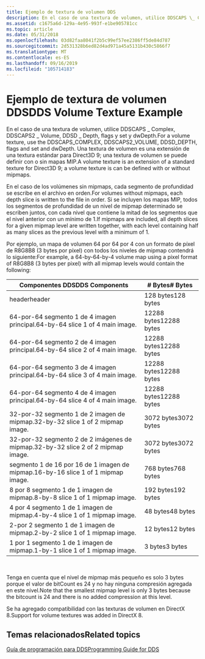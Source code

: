 ```yaml
---
title: Ejemplo de textura de volumen DDS
description: En el caso de una textura de volumen, utilice DDSCAPS \_ Complex, DDSCAPS2 \_ Volume, DDSD \_ Depth, flags y set y dwDepth. Una textura de volumen es una extensión de una textura estándar para Direct3D 9; una textura de volumen se puede definir con o sin mapas MIP.
ms.assetid: c1675a6d-129a-4e95-993f-e1be905781cc
ms.topic: article
ms.date: 05/31/2018
ms.openlocfilehash: 03d82faa8041f2b5c99ef57ee2386ff5de84d787
ms.sourcegitcommit: 2d531328b6ed82d4ad971a45a5131b430c5866f7
ms.translationtype: MT
ms.contentlocale: es-ES
ms.lasthandoff: 09/16/2019
ms.locfileid: "105714183"
---
```

# <a name="dds-volume-texture-example"></a><span data-ttu-id="ea22d-104">Ejemplo de textura de volumen DDS</span><span class="sxs-lookup"><span data-stu-id="ea22d-104">DDS Volume Texture Example</span></span>

<span data-ttu-id="ea22d-105">En el caso de una textura de volumen, utilice DDSCAPS \_ Complex, DDSCAPS2 \_ Volume, DDSD \_ Depth, flags y set y dwDepth.</span><span class="sxs-lookup"><span data-stu-id="ea22d-105">For a volume texture, use the DDSCAPS\_COMPLEX, DDSCAPS2\_VOLUME, DDSD\_DEPTH, flags and set and dwDepth.</span></span> <span data-ttu-id="ea22d-106">Una textura de volumen es una extensión de una textura estándar para Direct3D 9; una textura de volumen se puede definir con o sin mapas MIP.</span><span class="sxs-lookup"><span data-stu-id="ea22d-106">A volume texture is an extension of a standard texture for Direct3D 9; a volume texture is can be defined with or without mipmaps.</span></span>

<span data-ttu-id="ea22d-107">En el caso de los volúmenes sin mipmaps, cada segmento de profundidad se escribe en el archivo en orden.</span><span class="sxs-lookup"><span data-stu-id="ea22d-107">For volumes without mipmaps, each depth slice is written to the file in order.</span></span> <span data-ttu-id="ea22d-108">Si se incluyen los mapas MIP, todos los segmentos de profundidad de un nivel de mipmap determinado se escriben juntos, con cada nivel que contiene la mitad de los segmentos que el nivel anterior con un mínimo de 1.</span><span class="sxs-lookup"><span data-stu-id="ea22d-108">If mipmaps are included, all depth slices for a given mipmap level are written together, with each level containing half as many slices as the previous level with a minimum of 1.</span></span>

<span data-ttu-id="ea22d-109">Por ejemplo, un mapa de volumen 64 por 64 por 4 con un formato de píxel de R8G8B8 (3 bytes por píxel) con todos los niveles de mipmap contendrá lo siguiente:</span><span class="sxs-lookup"><span data-stu-id="ea22d-109">For example, a 64-by-64-by-4 volume map using a pixel format of R8G8B8 (3 bytes per pixel) with all mipmap levels would contain the following:</span></span>



| <span data-ttu-id="ea22d-110">Componentes DDS</span><span class="sxs-lookup"><span data-stu-id="ea22d-110">DDS Components</span></span>                      | <span data-ttu-id="ea22d-111">\# Bytes</span><span class="sxs-lookup"><span data-stu-id="ea22d-111">\# Bytes</span></span>    |
|-------------------------------------|-------------|
| <span data-ttu-id="ea22d-112">header</span><span class="sxs-lookup"><span data-stu-id="ea22d-112">header</span></span>                              | <span data-ttu-id="ea22d-113">128 bytes</span><span class="sxs-lookup"><span data-stu-id="ea22d-113">128 bytes</span></span>   |
| <span data-ttu-id="ea22d-114">64-por-64 segmento 1 de 4 imagen principal.</span><span class="sxs-lookup"><span data-stu-id="ea22d-114">64-by-64 slice 1 of 4 main image.</span></span>   | <span data-ttu-id="ea22d-115">12288 bytes</span><span class="sxs-lookup"><span data-stu-id="ea22d-115">12288 bytes</span></span> |
| <span data-ttu-id="ea22d-116">64-por-64 segmento 2 de 4 imagen principal.</span><span class="sxs-lookup"><span data-stu-id="ea22d-116">64-by-64 slice 2 of 4 main image.</span></span>   | <span data-ttu-id="ea22d-117">12288 bytes</span><span class="sxs-lookup"><span data-stu-id="ea22d-117">12288 bytes</span></span> |
| <span data-ttu-id="ea22d-118">64-por-64 segmento 3 de 4 imagen principal.</span><span class="sxs-lookup"><span data-stu-id="ea22d-118">64-by-64 slice 3 of 4 main image.</span></span>   | <span data-ttu-id="ea22d-119">12288 bytes</span><span class="sxs-lookup"><span data-stu-id="ea22d-119">12288 bytes</span></span> |
| <span data-ttu-id="ea22d-120">64-por-64 segmento 4 de 4 imagen principal.</span><span class="sxs-lookup"><span data-stu-id="ea22d-120">64-by-64 slice 4 of 4 main image.</span></span>   | <span data-ttu-id="ea22d-121">12288 bytes</span><span class="sxs-lookup"><span data-stu-id="ea22d-121">12288 bytes</span></span> |
| <span data-ttu-id="ea22d-122">32-por-32 segmento 1 de 2 imagen de mipmap.</span><span class="sxs-lookup"><span data-stu-id="ea22d-122">32-by-32 slice 1 of 2 mipmap image.</span></span> | <span data-ttu-id="ea22d-123">3072 bytes</span><span class="sxs-lookup"><span data-stu-id="ea22d-123">3072 bytes</span></span>  |
| <span data-ttu-id="ea22d-124">32-por-32 segmento 2 de 2 imágenes de mipmap.</span><span class="sxs-lookup"><span data-stu-id="ea22d-124">32-by-32 slice 2 of 2 mipmap image.</span></span> | <span data-ttu-id="ea22d-125">3072 bytes</span><span class="sxs-lookup"><span data-stu-id="ea22d-125">3072 bytes</span></span>  |
| <span data-ttu-id="ea22d-126">segmento 1 de 16 por 16 de 1 imagen de mipmap.</span><span class="sxs-lookup"><span data-stu-id="ea22d-126">16-by-16 slice 1 of 1 mipmap image.</span></span> | <span data-ttu-id="ea22d-127">768 bytes</span><span class="sxs-lookup"><span data-stu-id="ea22d-127">768 bytes</span></span>   |
| <span data-ttu-id="ea22d-128">8 por 8 segmento 1 de 1 imagen de mipmap.</span><span class="sxs-lookup"><span data-stu-id="ea22d-128">8-by-8 slice 1 of 1 mipmap image.</span></span>   | <span data-ttu-id="ea22d-129">192 bytes</span><span class="sxs-lookup"><span data-stu-id="ea22d-129">192 bytes</span></span>   |
| <span data-ttu-id="ea22d-130">4 por 4 segmento 1 de 1 imagen de mipmap.</span><span class="sxs-lookup"><span data-stu-id="ea22d-130">4-by-4 slice 1 of 1 mipmap image.</span></span>   | <span data-ttu-id="ea22d-131">48 bytes</span><span class="sxs-lookup"><span data-stu-id="ea22d-131">48 bytes</span></span>    |
| <span data-ttu-id="ea22d-132">2-por 2 segmento 1 de 1 imagen de mipmap.</span><span class="sxs-lookup"><span data-stu-id="ea22d-132">2-by-2 slice 1 of 1 mipmap image.</span></span>   | <span data-ttu-id="ea22d-133">12 bytes</span><span class="sxs-lookup"><span data-stu-id="ea22d-133">12 bytes</span></span>    |
| <span data-ttu-id="ea22d-134">1 por 1 segmento 1 de 1 imagen de mipmap.</span><span class="sxs-lookup"><span data-stu-id="ea22d-134">1-by-1 slice 1 of 1 mipmap image.</span></span>   | <span data-ttu-id="ea22d-135">3 bytes</span><span class="sxs-lookup"><span data-stu-id="ea22d-135">3 bytes</span></span>     |



 

<span data-ttu-id="ea22d-136">Tenga en cuenta que el nivel de mipmap más pequeño es solo 3 bytes porque el valor de bitCount es 24 y no hay ninguna compresión agregada en este nivel.</span><span class="sxs-lookup"><span data-stu-id="ea22d-136">Note that the smallest mipmap level is only 3 bytes because the bitcount is 24 and there is no added compression at this level.</span></span>

<span data-ttu-id="ea22d-137">Se ha agregado compatibilidad con las texturas de volumen en DirectX 8.</span><span class="sxs-lookup"><span data-stu-id="ea22d-137">Support for volume textures was added in DirectX 8.</span></span>

## <a name="related-topics"></a><span data-ttu-id="ea22d-138">Temas relacionados</span><span class="sxs-lookup"><span data-stu-id="ea22d-138">Related topics</span></span>

<dl> <dt>

[<span data-ttu-id="ea22d-139">Guía de programación para DDS</span><span class="sxs-lookup"><span data-stu-id="ea22d-139">Programming Guide for DDS</span></span>](dx-graphics-dds-pguide.md)
</dt> </dl>

 

 




